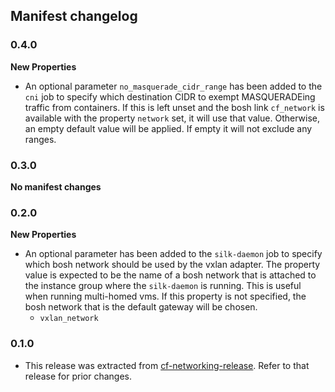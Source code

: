 ## Manifest changelog

### 0.4.0
**New Properties**
  - An optional parameter `no_masquerade_cidr_range` has been added to the `cni` job to specify which destination
    CIDR to exempt MASQUERADEing traffic from containers.
    If this is left unset and the bosh link `cf_network` is available with the property `network` set, it will use that value.
    Otherwise, an empty default value will be applied. If empty it will not exclude any ranges.

### 0.3.0

**No manifest changes**

### 0.2.0
**New Properties**
  - An optional parameter has been added to the `silk-daemon` job to specify which bosh network should be used by the
    vxlan adapter.
    The property value is expected to be the name of a bosh network that is attached to the instance group where the
    `silk-daemon` is running.
    This is useful when running multi-homed vms. If this property is not specified, the bosh network that is the default
    gateway will be chosen.
    - `vxlan_network`

### 0.1.0
  - This release was extracted from [cf-networking-release](github.com/cloudfoundry/cf-netoworking-release).
    Refer to that release for prior changes.
